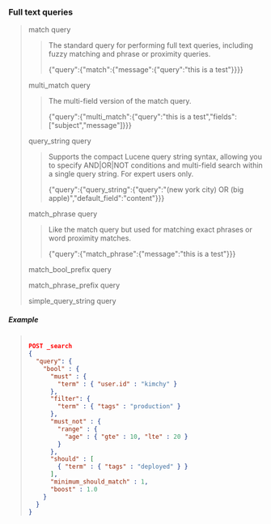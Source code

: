 ### Full text queries 

> 
> match query
> 
>> 
>> The standard query for performing full text queries, including fuzzy matching and phrase or proximity queries.
>> 
>> {"query":{"match":{"message":{"query":"this is a test"}}}}
>> 
>
> multi_match query
> 
>> 
>> The multi-field version of the match query.
>> 
>> {"query":{"multi_match":{"query":"this is a test","fields":["subject","message"]}}}
>> 
>
> query_string query
> 
>> 
>> Supports the compact Lucene query string syntax, allowing you to specify AND|OR|NOT conditions and multi-field search within a single query string. For expert users only.
>> 
>> {"query":{"query_string":{"query":"(new york city) OR (big apple)","default_field":"content"}}}
>> 
> 
> match_phrase query
> 
>> 
>> Like the match query but used for matching exact phrases or word proximity matches.
>> 
>> {"query":{"match_phrase":{"message":"this is a test"}}}
>> 
> 
> match_bool_prefix query
> 
> match_phrase_prefix query
> 
> simple_query_string query
> 

##### Example

> 
> ```json
> 
> POST _search
> {
>   "query": {
>     "bool" : {
>       "must" : {
>         "term" : { "user.id" : "kimchy" }
>       },
>       "filter": {
>         "term" : { "tags" : "production" }
>       },
>       "must_not" : {
>         "range" : {
>           "age" : { "gte" : 10, "lte" : 20 }
>         }
>       },
>       "should" : [
>         { "term" : { "tags" : "deployed" } }
>       ],
>       "minimum_should_match" : 1,
>       "boost" : 1.0
>     }
>   }
> }
> 
> ```
> 
